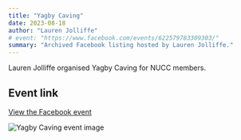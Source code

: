 ```yaml
---
title: "Yagby Caving"
date: 2023-08-18
author: "Lauren Jolliffe"
# event: "https://www.facebook.com/events/622579783309303/"
summary: "Archived Facebook listing hosted by Lauren Jolliffe."
---
```

Lauren Jolliffe organised Yagby Caving for NUCC members.

## Event link

[View the Facebook event](https://www.facebook.com/events/622579783309303/)

![Yagby Caving event image](/trip/event-images/20230818_yagby_caving.jpg)
